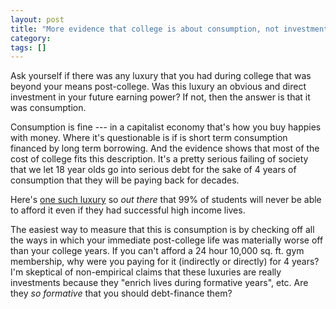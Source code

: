 ```yaml
---
layout: post
title: "More evidence that college is about consumption, not investment"
category: 
tags: []
---
```


Ask yourself if there was any luxury that you had during college that
was beyond your means post-college. Was this luxury an obvious and
direct investment in your future earning power? If not, then the
answer is that it was consumption.

Consumption is fine --- in a capitalist economy that's how you buy
happies with money. Where it's questionable is if is short term
consumption financed by long term borrowing. And the evidence shows
that most of the cost of college fits this description. It's a pretty
serious failing of society that we let 18 year olds go into serious
debt for the sake of 4 years of consumption that they will be paying
back for decades.



Here's [one such
luxury](http://online.wsj.com/news/articles/SB10001424052702303448104579151592151090528)
so *out there* that 99% of students will never be able to afford it
even if they had successful high income lives.

The easiest way to measure that this is consumption is by checking off
all the ways in which your immediate post-college life was materially
worse off than your college years. If you can't afford a 24 hour
10,000 sq. ft. gym membership, why were you paying for it (indirectly
or directly) for 4 years? I'm skeptical of non-empirical claims that
these luxuries are really investments because they "enrich lives
during formative years", etc. Are they *so formative* that you should
debt-finance them?